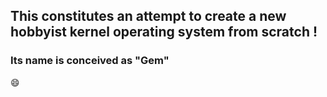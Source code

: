 ## This constitutes an attempt to create a new hobbyist kernel operating system from scratch !

### Its name is conceived as "Gem"

:smile:	

